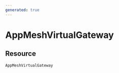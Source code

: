 ```yaml
---
generated: true
---
```


# AppMeshVirtualGateway


## Resource

```text
AppMeshVirtualGateway
```



